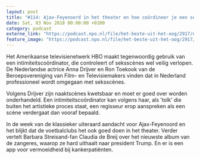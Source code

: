 ```yaml
---
layout: post
title: "#114: Ajax-Feyenoord in het theater en hoe coördineer je een seksscène?"
date: Sat, 03 Nov 2018 00:00:00 +0100
category: podcast
externe_link: "https://podcast.npo.nl/file/het-beste-uit-het-oog/2917/nporadio1_het-beste-uit-het-oog_20181103_114-ajax-feyenoord-in-het-theater-en-hoe-coordineer-je-een-seksscene.mp3"
feature_image: "https://podcast.npo.nl/file/het-beste-uit-het-oog/2917/nporadio1_het-beste-uit-het-oog_20181103_114-ajax-feyenoord-in-het-theater-en-hoe-coordineer-je-een-seksscene.mp3"
---
```


Het Amerikaanse televisienetwerk HBO maakt tegenwoordig gebruik van een intimiteitscoördinator, die controleert of seksscènes wel veilig verlopen. De Nederlandse actrice Anna Drijver en Ron Toekook van de Beroepsvereniging van Film- en Televisiemakers vinden dat in Nederland professioneel wordt omgegaan met seksscènes.

Volgens Drijver zijn naaktscènes kwetsbaar en moet er goed over worden onderhandeld. Een intimiteitscoördinator kan volgens haar, als 'tolk' die buiten het artistieke proces staat, een regisseur erop aanspreken als een scène verdergaat dan vooraf bepaald.

In de week van de klassieker uiteraard aandacht voor Ajax-Feyenoord en het blijkt dat de voetbalclubs het ook goed doen in het theater. Verder vertelt Barbara Streisand-fan Claudia de Breij over het nieuwste album van de zangeres, waarop ze hard uithaalt naar president Trump. En er is een app voor vermoeidheid bij kankerpatiënten.
